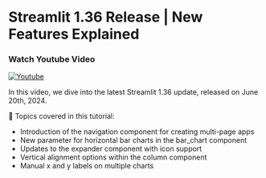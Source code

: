 
# Streamlit 1.36 Release | New Features Explained

### Watch Youtube Video
[![Youtube](https://img.youtube.com/vi/Qig7PdHFlLM/0.jpg)](https://www.youtube.com/watch?v=Qig7PdHFlLM "Youtube")

In this video, we dive into the latest Streamlit 1.36 update, released on June 20th, 2024.

📝 Topics covered in this tutorial:

- Introduction of the navigation component for creating multi-page apps
- New parameter for horizontal bar charts in the bar_chart component
- Updates to the expander component with icon support
- Vertical alignment options within the column component
- Manual x and y labels on multiple charts


